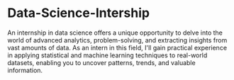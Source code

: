 # Data-Science-Intership
An internship in data science offers a unique opportunity to delve into the world of advanced analytics, problem-solving, and extracting insights from vast amounts of data. As an intern in this field, I'll gain practical experience in applying statistical and machine learning techniques to real-world datasets, enabling you to uncover patterns, trends, and valuable information. 
